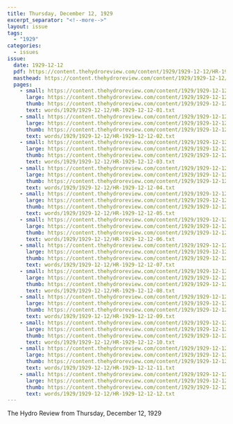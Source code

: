 ```yaml
---
title: Thursday, December 12, 1929
excerpt_separator: "<!--more-->"
layout: issue
tags:
  - "1929"
categories:
  - issues
issue:
  date: 1929-12-12
  pdf: https://content.thehydroreview.com/content/1929/1929-12-12/HR-1929-12-12.pdf
  masthead: https://content.thehydroreview.com/content/1929/1929-12-12/masthead/HR-1929-12-12.jpg
  pages:
    - small: https://content.thehydroreview.com/content/1929/1929-12-12/small/HR-1929-12-12-01.jpg
      large: https://content.thehydroreview.com/content/1929/1929-12-12/large/HR-1929-12-12-01.jpg
      thumb: https://content.thehydroreview.com/content/1929/1929-12-12/thumbnails/HR-1929-12-12-01.jpg
      text: words/1929/1929-12-12/HR-1929-12-12-01.txt
    - small: https://content.thehydroreview.com/content/1929/1929-12-12/small/HR-1929-12-12-02.jpg
      large: https://content.thehydroreview.com/content/1929/1929-12-12/large/HR-1929-12-12-02.jpg
      thumb: https://content.thehydroreview.com/content/1929/1929-12-12/thumbnails/HR-1929-12-12-02.jpg
      text: words/1929/1929-12-12/HR-1929-12-12-02.txt
    - small: https://content.thehydroreview.com/content/1929/1929-12-12/small/HR-1929-12-12-03.jpg
      large: https://content.thehydroreview.com/content/1929/1929-12-12/large/HR-1929-12-12-03.jpg
      thumb: https://content.thehydroreview.com/content/1929/1929-12-12/thumbnails/HR-1929-12-12-03.jpg
      text: words/1929/1929-12-12/HR-1929-12-12-03.txt
    - small: https://content.thehydroreview.com/content/1929/1929-12-12/small/HR-1929-12-12-04.jpg
      large: https://content.thehydroreview.com/content/1929/1929-12-12/large/HR-1929-12-12-04.jpg
      thumb: https://content.thehydroreview.com/content/1929/1929-12-12/thumbnails/HR-1929-12-12-04.jpg
      text: words/1929/1929-12-12/HR-1929-12-12-04.txt
    - small: https://content.thehydroreview.com/content/1929/1929-12-12/small/HR-1929-12-12-05.jpg
      large: https://content.thehydroreview.com/content/1929/1929-12-12/large/HR-1929-12-12-05.jpg
      thumb: https://content.thehydroreview.com/content/1929/1929-12-12/thumbnails/HR-1929-12-12-05.jpg
      text: words/1929/1929-12-12/HR-1929-12-12-05.txt
    - small: https://content.thehydroreview.com/content/1929/1929-12-12/small/HR-1929-12-12-06.jpg
      large: https://content.thehydroreview.com/content/1929/1929-12-12/large/HR-1929-12-12-06.jpg
      thumb: https://content.thehydroreview.com/content/1929/1929-12-12/thumbnails/HR-1929-12-12-06.jpg
      text: words/1929/1929-12-12/HR-1929-12-12-06.txt
    - small: https://content.thehydroreview.com/content/1929/1929-12-12/small/HR-1929-12-12-07.jpg
      large: https://content.thehydroreview.com/content/1929/1929-12-12/large/HR-1929-12-12-07.jpg
      thumb: https://content.thehydroreview.com/content/1929/1929-12-12/thumbnails/HR-1929-12-12-07.jpg
      text: words/1929/1929-12-12/HR-1929-12-12-07.txt
    - small: https://content.thehydroreview.com/content/1929/1929-12-12/small/HR-1929-12-12-08.jpg
      large: https://content.thehydroreview.com/content/1929/1929-12-12/large/HR-1929-12-12-08.jpg
      thumb: https://content.thehydroreview.com/content/1929/1929-12-12/thumbnails/HR-1929-12-12-08.jpg
      text: words/1929/1929-12-12/HR-1929-12-12-08.txt
    - small: https://content.thehydroreview.com/content/1929/1929-12-12/small/HR-1929-12-12-09.jpg
      large: https://content.thehydroreview.com/content/1929/1929-12-12/large/HR-1929-12-12-09.jpg
      thumb: https://content.thehydroreview.com/content/1929/1929-12-12/thumbnails/HR-1929-12-12-09.jpg
      text: words/1929/1929-12-12/HR-1929-12-12-09.txt
    - small: https://content.thehydroreview.com/content/1929/1929-12-12/small/HR-1929-12-12-10.jpg
      large: https://content.thehydroreview.com/content/1929/1929-12-12/large/HR-1929-12-12-10.jpg
      thumb: https://content.thehydroreview.com/content/1929/1929-12-12/thumbnails/HR-1929-12-12-10.jpg
      text: words/1929/1929-12-12/HR-1929-12-12-10.txt
    - small: https://content.thehydroreview.com/content/1929/1929-12-12/small/HR-1929-12-12-11.jpg
      large: https://content.thehydroreview.com/content/1929/1929-12-12/large/HR-1929-12-12-11.jpg
      thumb: https://content.thehydroreview.com/content/1929/1929-12-12/thumbnails/HR-1929-12-12-11.jpg
      text: words/1929/1929-12-12/HR-1929-12-12-11.txt
    - small: https://content.thehydroreview.com/content/1929/1929-12-12/small/HR-1929-12-12-12.jpg
      large: https://content.thehydroreview.com/content/1929/1929-12-12/large/HR-1929-12-12-12.jpg
      thumb: https://content.thehydroreview.com/content/1929/1929-12-12/thumbnails/HR-1929-12-12-12.jpg
      text: words/1929/1929-12-12/HR-1929-12-12-12.txt
---
```


The Hydro Review from Thursday, December 12, 1929

<!--more-->

